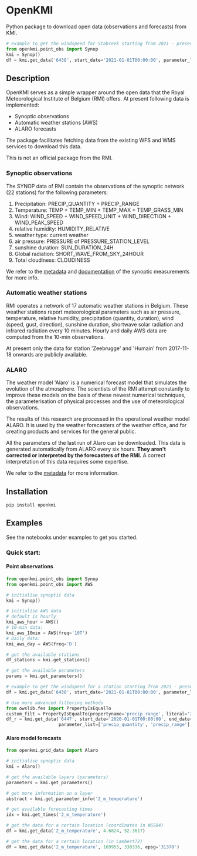 # OpenKMI

Python package to download open data (observations and forecasts) from KMI.

```python
# example to get the windspeed for Stabroek starting from 2021 - present
from openkmi.point_obs import Synop
kmi = Synop()
df = kmi.get_data('6438', start_date='2021-01-01T00:00:00', parameter_list=['wind_speed'])
```

## Description

OpenKMI serves as a simple wrapper around the open data that the Royal Meteorological Institute of Belgium (RMI)
offers. At present following data is implemented:
* Synoptic observations
* Automatic weather stations (AWS)
* ALARO forecasts

The package facilitates fetching data from the existing WFS and WMS services to download this data.

This is not an official package from the RMI.

### Synoptic observations

The SYNOP data of RMI contain the observations of the synoptic network (22 stations) for the following parameters:
1. Precipitation: PRECIP_QUANTITY + PRECIP_RANGE
2. Temperature: TEMP + TEMP_MIN + TEMP_MAX + TEMP_GRASS_MIN
3. Wind: WIND_SPEED + WIND_SPEED_UNIT + WIND_DIRECTION + WIND_PEAK_SPEED
4. relative humidity: HUMIDITY_RELATIVE
5. weather type: current weather
6. air pressure: PRESSURE of PRESSURE_STATION_LEVEL
7. sunshine duration: SUN_DURATION_24H
8. Global radiation: SHORT_WAVE_FROM_SKY_24HOUR
9. Total cloudiness: CLOUDINESS

We refer to the [metadata](https://opendata.meteo.be/geonetwork/srv/eng/catalog.search;jsessionid=A7FEA3AF21132DE8B1DA8A2CD1746597#/metadata/RMI_DATASET_SYNOP) 
and [documentation](https://opendata.meteo.be/documentation/?dataset=synop)
of the synoptic measurements for more info.

### Automatic weather stations

RMI operates a network of 17 automatic weather stations in Belgium. These weather stations report meteorological
parameters such as air pressure, temperature, relative humidity, precipitation (quantity, duration),
wind (speed, gust, direction), sunshine duration, shortwave solar radiation and infrared radiation every 10 minutes.
Hourly and daily AWS data are computed from the 10-min observations.

At present only the data for station 'Zeebrugge' and 'Humain' from 2017-11-18 onwards are publicly available.

### ALARO

The weather model 'Alaro' is a numerical forecast model that simulates the evolution of the atmosphere.
The scientists of the RMI attempt constantly to improve these models on the basis of these newest numerical techniques,
the parameterisation of physical processes and the use of meteorological observations.

The results of this research are processed in the operational weather model ALARO. It is used by the weather
forecasters of the weather office, and for creating products and services for the general public.

All the parameters of the last run of Alaro can be downloaded.
This data is generated automatically from ALARO every six hours.
**They aren't corrected or interpreted by the forecasters of the RMI.**
A correct interpretation of this data requires some expertise.

We refer to the [metadata](https://opendata.meteo.be/geonetwork/srv/eng/catalog.search;jsessionid=1A4FC7644B7C0B8D17287BA7A9A21278#/metadata/RMI_DATASET_ALARO)
for more information.

## Installation

```
pip install openkmi
```

## Examples

See the notebooks under examples to get you started.

### Quick start:

#### Point observations
```python
from openkmi.point_obs import Synop
from openkmi.point_obs import AWS

# initialise synoptic data
kmi = Synop()

# initialise AWS data
# default is hourly
kmi_aws_hour = AWS()
# 10-min data:
kmi_aws_10min = AWS(freq='10T')
# Daily data:
kmi_aws_day = AWS(freq='D')

# get the available stations
df_stations = kmi.get_stations()

# get the available parameters
params = kmi.get_parameters()

# example to get the windspeed for a station starting from 2021 - present
df = kmi.get_data('6438', start_date='2021-01-01T00:00:00', parameter_list=['wind_speed'])

# Use more advanced filtering methods
from owslib.fes import PropertyIsEqualTo
custom_filt = PropertyIsEqualTo(propertyname='precip_range', literal='2')
df_r = kmi.get_data('6447', start_date='2020-01-01T00:00:00', end_date='2021-01-01T00:00:00',
                    parameter_list=['precip_quantity', 'precip_range'], custom_filter=custom_filt)
```

#### Alaro model forecasts

```python
from openkmi.grid_data import Alaro

# initialise synoptic data
kmi = Alaro()

# get the available layers (parameters)
parameters = kmi.get_parameters()

# get more information on a layer
abstract = kmi.get_parameter_info('2_m_temperature')

# get available forecasting times
idx = kmi.get_times('2_m_temperature')

# get the data for a certain location (coordinates in WGS84)
df = kmi.get_data('2_m_temperature', 4.6824, 52.3617)

# get the data for a certain location (in Lambert72)
df = kmi.get_data('2_m_temperature', 169955, 338336, epsg='31370')
```